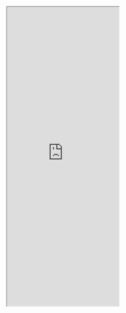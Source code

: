 <iframe height="800" src="https://docs.google.com/document/d/1WvSksvQ4Cl2s0WWt6eV4UdejlLxN7K30Z1D8f38mmm0/edit?usp=sharing&embedded=true"></iframe>

